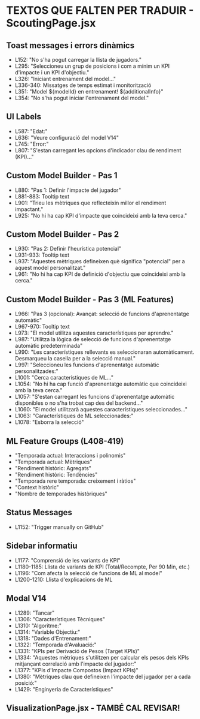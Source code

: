 # TEXTOS QUE FALTEN PER TRADUIR - ScoutingPage.jsx

## Toast messages i errors dinàmics
- L152: "No s'ha pogut carregar la llista de jugadors."
- L295: "Seleccioneu un grup de posicions i com a mínim un KPI d'impacte i un KPI d'objectiu."
- L326: "Iniciant entrenament del model..."
- L336-340: Missatges de temps estimat i monitorització
- L351: "Model ${modelId} en entrenament! ${additionalInfo}"
- L354: "No s'ha pogut iniciar l'entrenament del model."

## UI Labels
- L587: "Edat:"
- L636: "Veure configuració del model V14"  
- L745: "Error:"
- L807: "S'estan carregant les opcions d'indicador clau de rendiment (KPI)..."

## Custom Model Builder - Pas 1
- L880: "Pas 1: Definir l'impacte del jugador"
- L881-883: Tooltip text
- L901: "Trieu les mètriques que reflecteixin millor el rendiment impactant."
- L925: "No hi ha cap KPI d'impacte que coincideixi amb la teva cerca."

## Custom Model Builder - Pas 2
- L930: "Pas 2: Definir l'heurística potencial"
- L931-933: Tooltip text
- L937: "Aquestes mètriques defineixen què significa "potencial" per a aquest model personalitzat."
- L961: "No hi ha cap KPI de definició d'objectiu que coincideixi amb la cerca."

## Custom Model Builder - Pas 3 (ML Features)
- L966: "Pas 3 (opcional): Avançat: selecció de funcions d'aprenentatge automàtic"
- L967-970: Tooltip text
- L973: "El model utilitza aquestes característiques per aprendre."
- L987: "Utilitza la lògica de selecció de funcions d'aprenentatge automàtic predeterminada"
- L990: "Les característiques rellevants es seleccionaran automàticament. Desmarqueu la casella per a la selecció manual."
- L997: "Seleccioneu les funcions d'aprenentatge automàtic personalitzades:"
- L1001: "Cerca característiques de ML..."
- L1054: "No hi ha cap funció d'aprenentatge automàtic que coincideixi amb la teva cerca."
- L1057: "S'estan carregant les funcions d'aprenentatge automàtic disponibles o no s'ha trobat cap des del backend..."
- L1060: "El model utilitzarà aquestes característiques seleccionades..."
- L1063: "Característiques de ML seleccionades:"
- L1078: "Esborra la selecció"

## ML Feature Groups (L408-419)
- "Temporada actual: Interaccions i polinomis"
- "Temporada actual: Mètriques"
- "Rendiment històric: Agregats"
- "Rendiment històric: Tendències"
- "Temporada rere temporada: creixement i ràtios"
- "Context històric"
- "Nombre de temporades històriques"

## Status Messages
- L1152: "Trigger manually on GitHub"

## Sidebar informatiu
- L1177: "Comprensió de les variants de KPI"
- L1180-1185: Llista de variants de KPI (Total/Recompte, Per 90 Min, etc.)
- L1196: "Com afecta la selecció de funcions de ML al model"
- L1200-1210: Llista d'explicacions de ML

## Modal V14
- L1289: "Tancar"
- L1306: "Característiques Tècniques"
- L1310: "Algoritme:"
- L1314: "Variable Objectiu:"
- L1318: "Dades d'Entrenament:"
- L1322: "Temporada d'Avaluació:"
- L1331: "KPIs per Derivació de Pesos (Target KPIs)"
- L1334: "Aquestes mètriques s'utilitzen per calcular els pesos dels KPIs mitjançant correlació amb l'impacte del jugador:"
- L1377: "KPIs d'Impacte Compostos (Impact KPIs)"
- L1380: "Mètriques clau que defineixen l'impacte del jugador per a cada posició:"
- L1429: "Enginyeria de Característiques"

## VisualizationPage.jsx - TAMBÉ CAL REVISAR!
